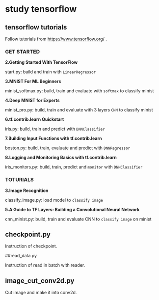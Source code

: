 # study tensorflow

## tensorflow tutorials

Follow tutorials from https://www.tensorflow.org/ . 

### GET STARTED

**2.Getting Started With TensorFlow**

start.py: build and train with `LinearRegressor`

**3.MNIST For ML Beginners**

minist_softmax.py: build, train and evaluate with `softmax` to classify minist

**4.Deep MNIST for Experts**

minist_pro.py: build, train and evaluate with 3 layers `CNN` to classify minist

**6.tf.contrib.learn Quickstart**

iris.py: build, train and predict with `DNNClassifier`

**7.Building Input Functions with tf.contrib.learn**

boston.py: build, train, evaluate and predict with `DNNRegressor`

**8.Logging and Monitoring Basics with tf.contrib.learn**

iris_monitors.py: build, train, predict and `monitor` with `DNNClassifier`

### TOTURIALS

**3.Image Recognition**

classify_image.py: load model to `classify image`

**5.A Guide to TF Layers: Building a Convolutional Neural Network**

cnn_minist.py: build, train and evaluate CNN to `classify image` on minist

## checkpoint.py

Instruction of checkpoint. 

##read_data.py

Instruction of read in batch with reader.

## image_cut_conv2d.py

Cut image and make it into conv2d.




